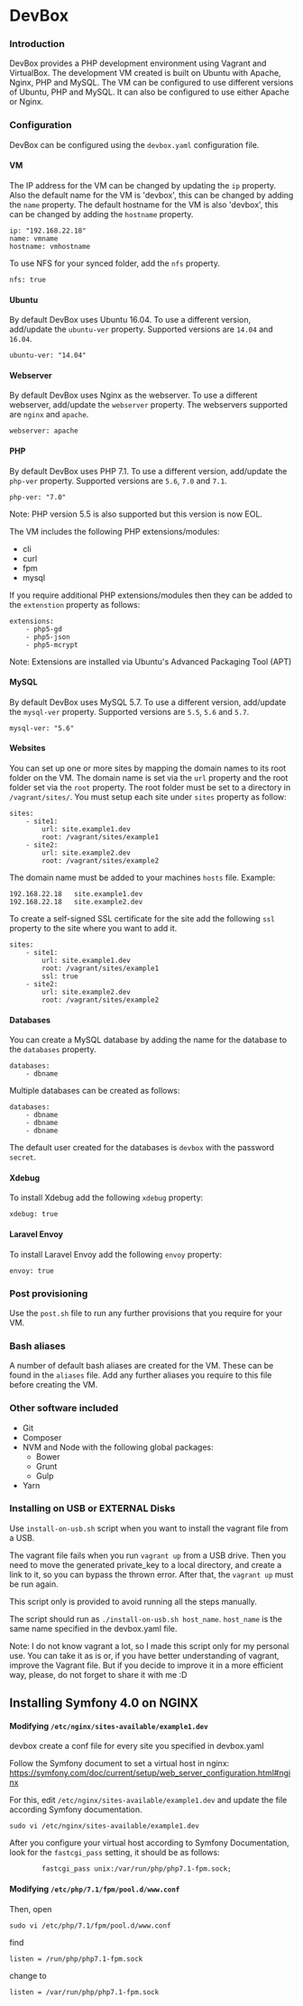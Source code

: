 # DevBox

### Introduction
DevBox provides a PHP development environment using Vagrant and VirtualBox. The development VM created is built on Ubuntu with Apache, Nginx, PHP and MySQL. The VM can be configured to use different versions of Ubuntu, PHP and MySQL. It can also be configured to use either Apache or Nginx.


### Configuration
DevBox can be configured using the `devbox.yaml` configuration file.


#### VM
The IP address for the VM can be changed by updating the `ip` property. Also the default name for the VM is 'devbox', this can be changed by adding the `name` property. The default hostname for the VM is also 'devbox', this can be changed by adding the `hostname` property.
```
ip: "192.168.22.18"
name: vmname
hostname: vmhostname
```
To use NFS for your synced folder, add the `nfs` property.
```
nfs: true
```


#### Ubuntu
By default DevBox uses Ubuntu 16.04. To use a different version, add/update the `ubuntu-ver` property. Supported versions are `14.04` and `16.04`. 
```
ubuntu-ver: "14.04"
```


#### Webserver
By default DevBox uses Nginx as the webserver. To use a different webserver, add/update the `webserver` property. The webservers supported are `nginx` and `apache`. 
```
webserver: apache
```


#### PHP
By default DevBox uses PHP 7.1. To use a different version, add/update the `php-ver` property. Supported versions are `5.6`, `7.0` and `7.1`.
```
php-ver: "7.0"
```
Note: PHP version 5.5 is also supported but this version is now EOL.

The VM includes the following PHP extensions/modules:
- cli
- curl
- fpm
- mysql

If you require additional PHP extensions/modules then they can be added to the `extenstion` property as follows:
```
extensions:
    - php5-gd
    - php5-json
    - php5-mcrypt
```
Note: Extensions are installed via Ubuntu's Advanced Packaging Tool (APT)


#### MySQL
By default DevBox uses MySQL 5.7. To use a different version, add/update the `mysql-ver` property. Supported versions are `5.5`, `5.6` and `5.7`.
```
mysql-ver: "5.6"
```


#### Websites
You can set up one or more sites by mapping the domain names to its root folder on the VM. The domain name is set via the `url` property and the root folder set via the `root` property. The root folder must be set to a directory in `/vagrant/sites/`. You must setup each site under `sites` property as follow:
```
sites: 
    - site1:
        url: site.example1.dev
        root: /vagrant/sites/example1
    - site2:
        url: site.example2.dev
        root: /vagrant/sites/example2

```
The domain name must be added to your machines `hosts` file. Example: 
```
192.168.22.18   site.example1.dev
192.168.22.18   site.example2.dev

```
To create a self-signed SSL certificate for the site add the following `ssl` property to the site where you want to add it.
```
sites: 
    - site1:
        url: site.example1.dev
        root: /vagrant/sites/example1
        ssl: true
    - site2:
        url: site.example2.dev
        root: /vagrant/sites/example2
```


#### Databases
You can create a MySQL database by adding the name for the database to the `databases` property.
```
databases:
    - dbname
```
Multiple databases can be created as follows:
```
databases:
    - dbname
    - dbname
    - dbname
```
The default user created for the databases is `devbox` with the password `secret`.


#### Xdebug
To install Xdebug add the following `xdebug` property:
```
xdebug: true
```


#### Laravel Envoy
To install Laravel Envoy add the following `envoy` property:
```
envoy: true
```


### Post provisioning
Use the `post.sh` file to run any further provisions that you require for your VM.


### Bash aliases
A number of default bash aliases are created for the VM. These can be found in the `aliases` file. Add any further aliases you require to this file before creating the VM.


### Other software included
- Git
- Composer
- NVM and Node with the following global packages:
    - Bower
    - Grunt
    - Gulp
- Yarn

### Installing on USB or EXTERNAL Disks
Use `install-on-usb.sh` script when you want to install the vagrant file from a USB. 

The vagrant file fails when you run `vagrant up` from a USB drive. Then you need to move the generated private_key to a local directory, and create a link to it, so you can bypass the thrown error. After that, the `vagrant up` must be run again.

This script only is provided to avoid running all the steps manually.

The script should run as `./install-on-usb.sh host_name`. `host_name` is the same name specified in the devbox.yaml file. 

Note: I do not know vagrant a lot, so I made this script only for my personal use. You can take it as is or, if you have better understanding of vagrant, improve the Vagrant file. But if you decide to improve it in a more efficient way, please, do not forget to share it with me :D

## Installing Symfony 4.0 on NGINX

#### Modifying `/etc/nginx/sites-available/example1.dev`
devbox create a conf file for every site you specified in devbox.yaml

Follow the Symfony document to set a virtual host in nginx: https://symfony.com/doc/current/setup/web_server_configuration.html#nginx

For this, edit `/etc/nginx/sites-available/example1.dev` and update the file according Symfony documentation.
```
sudo vi /etc/nginx/sites-available/example1.dev
```

After you configure your virtual host according to Symfony Documentation, look for the `fastcgi_pass` setting, it should be as follows:
```
        fastcgi_pass unix:/var/run/php/php7.1-fpm.sock;
```

#### Modifying `/etc/php/7.1/fpm/pool.d/www.conf`

Then, open
```
sudo vi /etc/php/7.1/fpm/pool.d/www.conf
```
find
```
listen = /run/php/php7.1-fpm.sock
```
change to
```
listen = /var/run/php/php7.1-fpm.sock
```
